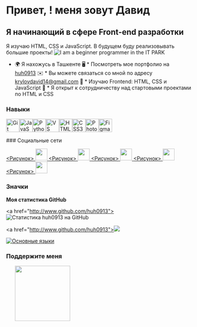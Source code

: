 Привет, ! [](https://user-images.githubusercontent.com/18350557/176309783-0785949b-9127-417c-8b55-ab5a4333674e.gif)меня зовут Давид
==================================================================================================================================

Я начинающий в сфере Front-end разработки
-----------------------------------------

Я изучаю HTML, CSS и JavaScript. В будущем буду реализовывать большие проекты!
![I am a beginner programmer in the IT PARK](https://avatars.mds.yandex.net/i?id=f25f0a9402d783e373e3164495da558a49fef4a1-12495681-images-thumbs&n=13)

* 🌍 Я нахожусь в Ташкенте
🖥️ * Посмотреть мое портфолио на [huh0913](http://huh0913)
✉️ * Вы можете связаться со мной по адресу [krylovdavid14@gmail.com](mailto:krylovdavid14@gmail.com)
🧠 * Изучаю Frontend: HTML, CSS и JavaScript
🤝 * Я открыт к сотрудничеству над стартовыми проектами по HTML и CSS

### Навыки

<p align="left"> <a href="https://git-scm.com/" target="_blank" rel="noreferrer"><img src="https://raw.githubusercontent.com/danielcranney/readme-generator/main/public/icons/skills/git-colored.svg" width="36" height="36" alt="Git" /></a><a href="https://developer.mozilla.org/en-US/docs/Web/JavaScript" target="_blank" rel="noreferrer"><img src="https://raw.githubusercontent.com/danielcranney/readme-generator/main/public/icons/skills/javascript-colored.svg" width="36" height="36" alt="JavaScript" /></a><a href="https://www.python.org/" target="_blank" rel="noreferrer"><img src="https://raw.githubusercontent.com/danielcranney/readme-generator/main/public/icons/skills/python-colored.svg" width="36" height="36" alt="Python" /></a><a href="https://code.visualstudio.com/" target="_blank" rel="noreferrer"><img src="https://raw.githubusercontent.com/danielcranney/readme-generator/main/public/icons/skills/visualstudiocode.svg" width="36" height="36" alt="VS Code" /></a><a href="https://developer.mozilla.org/en-US/docs/Glossary/HTML5" target="_blank" rel="noreferrer"><img src=" https://raw.githubusercontent.com/danielcranney/readme-generator/main/public/icons/skills/html5-colored.svg" width="36" height="36" alt="HTML5" /></a><a href="https://www.w3.org/TR/CSS/#css" target="_blank" rel="noreferrer"><img src="https://raw.githubusercontent.com/danielcranney/readme-generator/main/public/icons/skills/css3-colored.svg" width="36" height="36" alt="CSS3" /></a><a href="https://www.adobe.com/uk/products/photoshop.html" target="_blank" rel="noreferrer"><img src="https://raw.githubusercontent.com/danielcranney/readme-generator/main/public/icons/skills/photoshop-colored-dark.svg" width="36" height="36" alt="Photoshop" /></a><a href="https://www.figma.com/" target="_blank" rel="noreferrer"><img src=" https://raw.githubusercontent.com/danielcranney/readme-generator/main/public/icons/skills/figma-colored.svg" width="36" height="36" alt="Figma" /></a> </p>
### Социальные сети <p align="left"> <a href="https://discord.com/users/dava03828" target="_blank" rel="noreferrer"> <Рисунок> <source media="(prefers-color-scheme: dark)" srcset="https://raw.githubusercontent.com/danielcranney/readme-generator/main/public/icons/socials/discord-dark.svg" /> <source media="(prefers-color-scheme: light)" srcset="https://raw.githubusercontent.com/danielcranney/readme-generator/main/public/icons/socials/discord.svg" /> <img src="https://raw.githubusercontent.com/danielcranney/readme-generator/main/public/icons/socials/discord.svg" width="32" height="32" /> </картинка> </a> <a href="https://www.github.com/huh0913" target="_blank" rel="noreferrer"> <Рисунок> <source media="(prefers-color-scheme: dark)" srcset="https://raw.githubusercontent.com/danielcranney/readme-generator/main/public/icons/socials/github-dark.svg" /> <source media="(prefers-color-scheme: light)" srcset="https://raw.githubusercontent.com/danielcranney/readme-generator/main/public/icons/socials/github.svg" /> <img src="https://raw.githubusercontent.com/danielcranney/readme-generator/main/public/icons/socials/github.svg" width="32" height="32" /> </картинка> </a> <a href="http://www.instagram.com/dava_674" target="_blank" rel="noreferrer"> <Рисунок> <source media="(prefers-color-scheme: dark)" srcset="https://raw.githubusercontent.com/danielcranney/readme-generator/main/public/icons/socials/instagram-dark.svg" /> <source media="(prefers-color-scheme: light)" srcset="https://raw.githubusercontent.com/danielcranney/readme-generator/main/public/icons/socials/instagram.svg" /> <img src="https://raw.githubusercontent.com/danielcranney/readme-generator/main/public/icons/socials/instagram.svg" width="32" height="32" /> </картинка> </a> <a href="https://www.x.com/@Dava5133" target="_blank" rel="noreferrer"> <Рисунок> <source media="(prefers-color-scheme: dark)" srcset="https://raw.githubusercontent.com/danielcranney/readme-generator/main/public/icons/socials/twitter-dark.svg" /> <source media="(prefers-color-scheme: light)" srcset="https://raw.githubusercontent.com/danielcranney/readme-generator/main/public/icons/socials/twitter.svg" /> <img src="https://raw.githubusercontent.com/danielcranney/readme-generator/main/public/icons/socials/twitter.svg" width="32" height="32" /> </картинка> </a> <a href="https://www.youtube.com/@demon4ik205" target="_blank" rel="noreferrer"> <Рисунок> <source media="(prefers-color-scheme: dark)" srcset="https://raw.githubusercontent.com/danielcranney/readme-generator/main/public/icons/socials/youtube-dark.svg" /> <source media="(prefers-color-scheme: light)" srcset="https://raw.githubusercontent.com/danielcranney/readme-generator/main/public/icons/socials/youtube.svg" /> <img src="https://raw.githubusercontent.com/danielcranney/readme-generator/main/public/icons/socials/youtube.svg" width="32" height="32" /> </картинка> </a></p>

### Значки

<b>Моя статистика GitHub</b>

<а href="http://www.github.com/huh0913"><img src="https://github-readme-stats.vercel.app/api?username=huh0913&show_icons=true&hide=&count_private=true&title_color=6366f1&text_color=14b8a6&icon_color=6366f1&bg_color=1c1917&hide_border=true&show_icons=true" alt="Статистика huh0913 на GitHub" /></a>

<а href="http://www.github.com/huh0913"><img src="https://github-readme-streak-stats.herokuapp.com/?user=huh0913&stroke=14b8a6&background=1c1917&ring=6366f1&fire=6366f1&currStreakNum=14b8a6&currStreakLabel=6366f1&sideNums=14b8a6&sideLabels=14b8a6&dates=14b8a6&hide_border=true" /></a>

<a href="https://github.com/huh0913" align="left"><img src="https://github-readme-stats.vercel.app/api/top-langs/?username=huh0913&langs_count=10&title_color=6366f1&text_color=14b8a6&icon_color=6366f1&bg_color=1c1917&hide_border=true&locale=en&custom_title=Top%20%Languages" alt="Основные языки" /></a>

### Поддержите меня

<ul style="тип-стиля-списка: нет; маржа: 0;" >

<li style="display: inline-block; margin-right: 0.25rem;" ><a href="https://www.buymeacoffee.com/huh0913"><img src="https://cdn.buymeacoffee.com/buttons/v2/default-yellow.png" width="150"/></a></li>

</ul>

